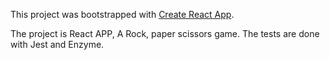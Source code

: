 This project was bootstrapped with [Create React App](https://github.com/facebookincubator/create-react-app).

The project is React APP, A Rock, paper scissors game.
The tests are done with Jest and Enzyme.
